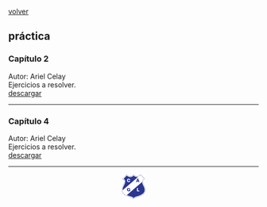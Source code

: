 
[volver](index.md)<br/>
## práctica

### Capítulo 2
Autor: Ariel Celay<br/>
Ejercicios a resolver.<br/>
<a href="practica/capitulo-2-practica.pdf" target="_blank">descargar</a>

<hr/>

### Capítulo 4
Autor: Ariel Celay<br/>
Ejercicios a resolver.<br/>
<a href="practica/capitulo-4-practica.pdf" target="_blank">descargar</a>

<hr/>

<center><img src="imagenes/logo-lamadrid-1.png" /></center>
